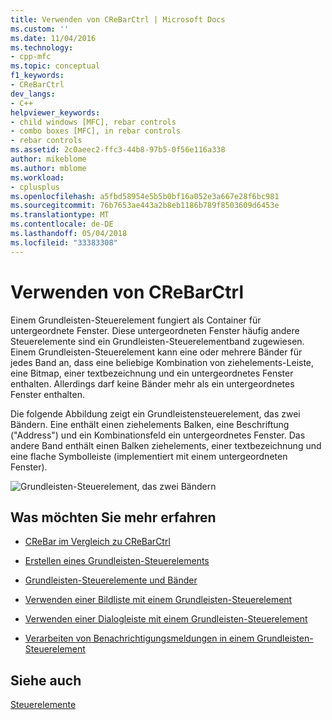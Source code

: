 ```yaml
---
title: Verwenden von CReBarCtrl | Microsoft Docs
ms.custom: ''
ms.date: 11/04/2016
ms.technology:
- cpp-mfc
ms.topic: conceptual
f1_keywords:
- CReBarCtrl
dev_langs:
- C++
helpviewer_keywords:
- child windows [MFC], rebar controls
- combo boxes [MFC], in rebar controls
- rebar controls
ms.assetid: 2c0aeec2-ffc3-44b8-97b5-0f56e116a338
author: mikeblome
ms.author: mblome
ms.workload:
- cplusplus
ms.openlocfilehash: a5fbd58954e5b5b0bf16a052e3a667e28f6bc981
ms.sourcegitcommit: 76b7653ae443a2b8eb1186b789f8503609d6453e
ms.translationtype: MT
ms.contentlocale: de-DE
ms.lasthandoff: 05/04/2018
ms.locfileid: "33383308"
---
```

# <a name="using-crebarctrl"></a>Verwenden von CReBarCtrl
Einem Grundleisten-Steuerelement fungiert als Container für untergeordnete Fenster. Diese untergeordneten Fenster häufig andere Steuerelemente sind ein Grundleisten-Steuerelementband zugewiesen. Einem Grundleisten-Steuerelement kann eine oder mehrere Bänder für jedes Band an, dass eine beliebige Kombination von ziehelements-Leiste, eine Bitmap, einer textbezeichnung und ein untergeordnetes Fenster enthalten. Allerdings darf keine Bänder mehr als ein untergeordnetes Fenster enthalten.  
  
 Die folgende Abbildung zeigt ein Grundleistensteuerelement, das zwei Bändern. Eine enthält einen ziehelements Balken, eine Beschriftung ("Address") und ein Kombinationsfeld ein untergeordnetes Fenster. Das andere Band enthält einen Balken ziehelements, einer textbezeichnung und eine flache Symbolleiste (implementiert mit einem untergeordneten Fenster).  
  
 ![Grundleisten-Steuerelement, das zwei Bändern](../mfc/media/vc4ruz1.gif "vc4ruz1")  
  
## <a name="what-do-you-want-to-know-more-about"></a>Was möchten Sie mehr erfahren  
  
-   [CReBar im Vergleich zu CReBarCtrl](../mfc/crebar-vs-crebarctrl.md)  
  
-   [Erstellen eines Grundleisten-Steuerelements](../mfc/creating-a-rebar-control.md)  
  
-   [Grundleisten-Steuerelemente und Bänder](../mfc/rebar-controls-and-bands.md)  
  
-   [Verwenden einer Bildliste mit einem Grundleisten-Steuerelement](../mfc/using-an-image-list-with-a-rebar-control.md)  
  
-   [Verwenden einer Dialogleiste mit einem Grundleisten-Steuerelement](../mfc/using-a-dialog-bar-with-a-rebar-control.md)  
  
-   [Verarbeiten von Benachrichtigungsmeldungen in einem Grundleisten-Steuerelement](../mfc/processing-notification-messages-in-a-rebar-control.md)  
  
## <a name="see-also"></a>Siehe auch  
 [Steuerelemente](../mfc/controls-mfc.md)

